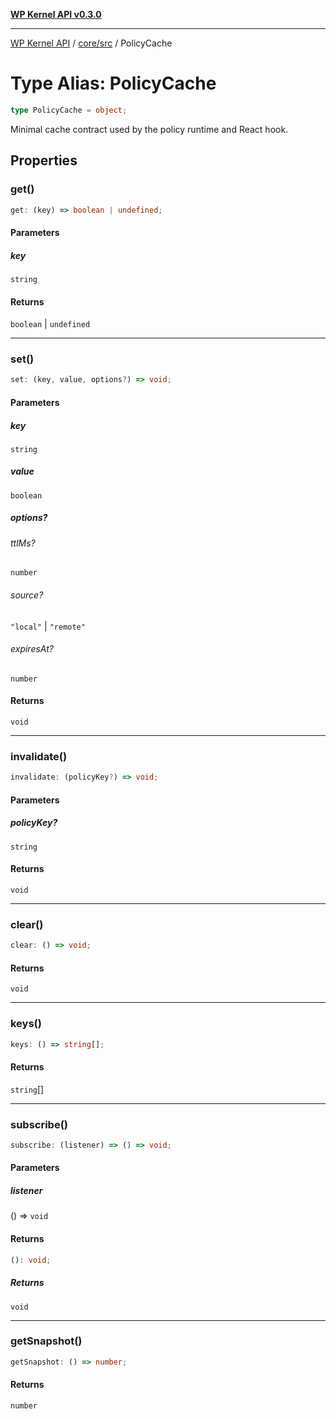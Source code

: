 [**WP Kernel API v0.3.0**](../../../README.md)

---

[WP Kernel API](../../../README.md) / [core/src](../README.md) / PolicyCache

# Type Alias: PolicyCache

```ts
type PolicyCache = object;
```

Minimal cache contract used by the policy runtime and React hook.

## Properties

### get()

```ts
get: (key) => boolean | undefined;
```

#### Parameters

##### key

`string`

#### Returns

`boolean` \| `undefined`

---

### set()

```ts
set: (key, value, options?) => void;
```

#### Parameters

##### key

`string`

##### value

`boolean`

##### options?

###### ttlMs?

`number`

###### source?

`"local"` \| `"remote"`

###### expiresAt?

`number`

#### Returns

`void`

---

### invalidate()

```ts
invalidate: (policyKey?) => void;
```

#### Parameters

##### policyKey?

`string`

#### Returns

`void`

---

### clear()

```ts
clear: () => void;
```

#### Returns

`void`

---

### keys()

```ts
keys: () => string[];
```

#### Returns

`string`[]

---

### subscribe()

```ts
subscribe: (listener) => () => void;
```

#### Parameters

##### listener

() =&gt; `void`

#### Returns

```ts
(): void;
```

##### Returns

`void`

---

### getSnapshot()

```ts
getSnapshot: () => number;
```

#### Returns

`number`
